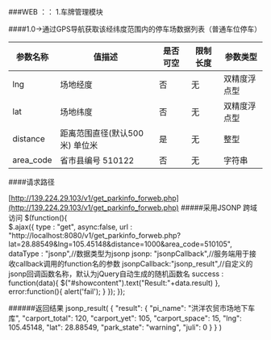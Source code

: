 ###WEB ：： 1.车牌管理模块




####1.0->通过GPS导航获取该经纬度范围内的停车场数据列表（普通车位停车）

|参数名称|值描述|是否可空|限制长度|参数类型|
|--------|-----|----|--------|-------|
| lng| 场地经度 | 否| 无 |双精度浮点型|
| lat| 场地纬度 | 否| 无 |双精度浮点型|
| distance| 距离范围直径(默认500米) 单位米 | 是| 无 |整型|
| area_code| 省市县编号 510122 | 否| 无 |字符串|
####请求路径

[http://139.224.29.103/v1/get_parkinfo_forweb.php](http://139.224.29.103/v1/get_parkinfo_forweb.php)
#####采用JSONP 跨域访问
    $(function(){     
        $.ajax({
            type : "get",
            async:false,
            url : "http://localhost:8080/v1/get_parkinfo_forweb.php?		lat=28.88549&lng=105.45148&distance=1000&area_code=510105",
            dataType : "jsonp",//数据类型为jsonp
            jsonp: "jsonpCallback",//服务端用于接收callback调用的function名的参数
            jsonpCallback:"jsonp_result",//自定义的jsonp回调函数名称，默认为jQuery自动生成的随机函数名
            success : function(data){
                $("#showcontent").text("Result:"+data.result)
            },
            error:function(){
                alert('fail');
            }
        });
    }); 

######返回结果
    jsonp_result(
        {
            "result": {
                "pi_name": "洪洋农贸市场地下车库",
                "carport_total": 120,
                "carport_yet": 105,
                "carport_space": 15,
                "lng": 105.45148,
                "lat": 28.88549,
                "park_state": "warning",
                "juli": 0
            }
        }
    )